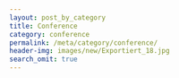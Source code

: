 ```yaml
---
layout: post_by_category
title: Conference
category: conference
permalink: /meta/category/conference/
header-img: images/new/Exportiert_18.jpg
search_omit: true
---
```

